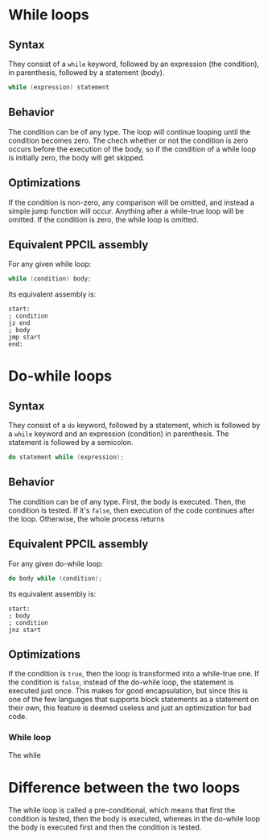 # While loops

## Syntax

They consist of a `while` keyword, followed by an expression (the condition), in parenthesis, followed by a statement (body).

```c
while (expression) statement
```

## Behavior

The condition can be of any type. The loop will continue looping until the condition becomes zero. The chech whether or not the condition is zero occurs before the execution of the body, so if the condition of a while loop is initially zero, the body will get skipped.

## Optimizations

If the condition is non-zero, any comparison will be omitted, and instead a simple jump function will occur. Anything after a while-true loop will be omitted. If the condition is zero, the while loop is omitted.

## Equivalent PPCIL assembly

For any given while loop:

```c
while (condition) body;
```

Its equivalent assembly is:

```
start:
; condition
jz end
; body
jmp start
end:
```

# Do-while loops

## Syntax

They consist of a `do` keyword, followed by a statement, which is followed by a `while` keyword and an expression (condition) in parenthesis. The statement is followed by a semicolon.

```c
do statement while (expression);
```

## Behavior

The condition can be of any type.
First, the body is executed. Then, the condition is tested. If it's `false`, then execution of the code continues after the loop. Otherwise, the whole process returns

## Equivalent PPCIL assembly

For any given do-while loop:

```c
do body while (condition);
```

Its equivalent assembly is:

```
start:
; body
; condition
jnz start
```

## Optimizations

If the condition is `true`, then the loop is transformed into a while-true one. If the condition is `false`, instead of the do-while loop, the statement is executed just once. This makes for good encapsulation, but since this is one of the few languages that supports block statements as a statement on their own, this feature is deemed useless and just an optimization for bad code.

### While loop

The while 

# Difference between the two loops

The while loop is called a pre-conditional, which means that first the condition is tested, then the body is executed, whereas in the do-while loop the body is executed first and then the condition is tested.
